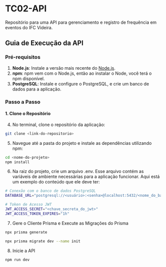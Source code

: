 # TC02-API

Repositório para uma API para gerenciamento e registro de frequência em eventos do IFC Videira.

## Guia de Execução da API

### Pré-requisitos

1. **Node.js**: Instale a versão mais recente do [Node.js](https://nodejs.org/).
2. **npm**: npm vem com o Node.js, então ao instalar o Node, você terá o npm disponível.
3. **PostgreSQL**: Instale e configure o PostgreSQL, e crie um banco de dados para a aplicação.

### Passo a Passo

#### 1. Clone o Repositório

4. No terminal, clone o repositório da aplicação:

```bash
git clone <link-do-repositorio>
```

5. Navegue até a pasta do projeto e instale as dependências utilizando npm:

```bash
cd <nome-do-projeto>
npm install
```

6. Na raiz do projeto, crie um arquivo .env. Esse arquivo contém as variáveis de ambiente necessárias para a aplicação funcionar. Aqui está um exemplo do conteúdo que ele deve ter:

```bash
# Conexão com o banco de dados PostgreSQL
DATABASE_URL="postgresql://<usuário>:<senha>@localhost:5432/<nome_do_banco>?schema=public"

# Token de Acesso JWT
JWT_ACCESS_SECRET="<chave_secreta_do_jwt>"
JWT_ACCESS_TOKEN_EXPIRES="1h"
```

7. Gere o Cliente Prisma e Execute as Migrações do Prisma

```bash
npx prisma generate

npx prisma migrate dev --name init
```
8. Inicie a API

```bash
npm run dev
```

